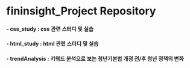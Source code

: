 # fininsight_Project Repository

#### - css_study : css 관련 스터디 및 실습

#### - html_study : html 관련 스터디 및 실습

#### - trendAnalysis : 키워드 분석으로 보는 청년기본법 개정 전/후 청년 정책의 변화 
